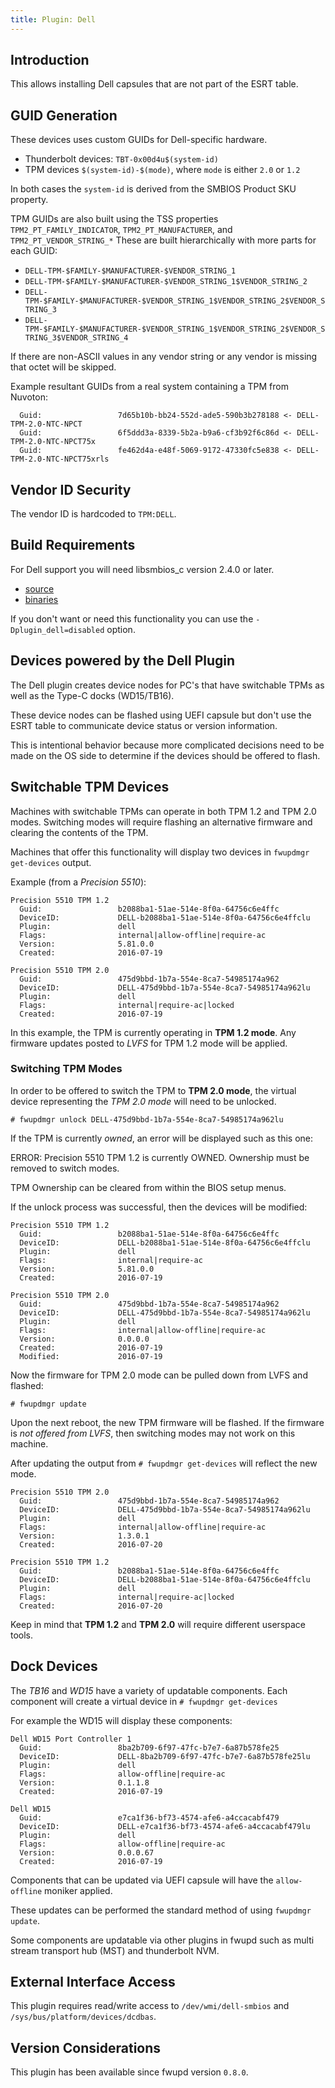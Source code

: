 ```yaml
---
title: Plugin: Dell
---
```


## Introduction

This allows installing Dell capsules that are not part of the ESRT table.

## GUID Generation

These devices uses custom GUIDs for Dell-specific hardware.

* Thunderbolt devices: `TBT-0x00d4u$(system-id)`
* TPM devices `$(system-id)-$(mode)`, where `mode` is either `2.0` or `1.2`

In both cases the `system-id` is derived from the SMBIOS Product SKU property.

TPM GUIDs are also built using the TSS properties
`TPM2_PT_FAMILY_INDICATOR`, `TPM2_PT_MANUFACTURER`, and `TPM2_PT_VENDOR_STRING_*`
These are built hierarchically with more parts for each GUID:

* `DELL-TPM-$FAMILY-$MANUFACTURER-$VENDOR_STRING_1`
* `DELL-TPM-$FAMILY-$MANUFACTURER-$VENDOR_STRING_1$VENDOR_STRING_2`
* `DELL-TPM-$FAMILY-$MANUFACTURER-$VENDOR_STRING_1$VENDOR_STRING_2$VENDOR_STRING_3`
* `DELL-TPM-$FAMILY-$MANUFACTURER-$VENDOR_STRING_1$VENDOR_STRING_2$VENDOR_STRING_3$VENDOR_STRING_4`

If there are non-ASCII values in any vendor string or any vendor is missing that octet will be skipped.

Example resultant GUIDs from a real system containing a TPM from Nuvoton:

```text
  Guid:                 7d65b10b-bb24-552d-ade5-590b3b278188 <- DELL-TPM-2.0-NTC-NPCT
  Guid:                 6f5ddd3a-8339-5b2a-b9a6-cf3b92f6c86d <- DELL-TPM-2.0-NTC-NPCT75x
  Guid:                 fe462d4a-e48f-5069-9172-47330fc5e838 <- DELL-TPM-2.0-NTC-NPCT75xrls
```

## Vendor ID Security

The vendor ID is hardcoded to `TPM:DELL`.

## Build Requirements

For Dell support you will need libsmbios_c version 2.4.0 or later.

* [source](https://github.com/dell/libsmbios)
* [binaries](https://github.com/dell/libsmbios/releases)

If you don't want or need this functionality you can use the
`-Dplugin_dell=disabled` option.

## Devices powered by the Dell Plugin

The Dell plugin creates device nodes for PC's that have switchable TPMs as
well as the Type-C docks (WD15/TB16).

These device nodes can be flashed using UEFI capsule but don't
use the ESRT table to communicate device status or version information.

This is intentional behavior because more complicated decisions need to be made
on the OS side to determine if the devices should be offered to flash.

## Switchable TPM Devices

Machines with switchable TPMs can operate in both TPM 1.2 and TPM 2.0 modes.
Switching modes will require flashing an alternative firmware and clearing the
contents of the TPM.

Machines that offer this functionality will display two devices in
`fwupdmgr get-devices` output.

Example (from a *Precision 5510*):

```text
Precision 5510 TPM 1.2
  Guid:                 b2088ba1-51ae-514e-8f0a-64756c6e4ffc
  DeviceID:             DELL-b2088ba1-51ae-514e-8f0a-64756c6e4ffclu
  Plugin:               dell
  Flags:                internal|allow-offline|require-ac
  Version:              5.81.0.0
  Created:              2016-07-19

Precision 5510 TPM 2.0
  Guid:                 475d9bbd-1b7a-554e-8ca7-54985174a962
  DeviceID:             DELL-475d9bbd-1b7a-554e-8ca7-54985174a962lu
  Plugin:               dell
  Flags:                internal|require-ac|locked
  Created:              2016-07-19
```

In this example, the TPM is currently operating in **TPM 1.2 mode**.  Any
firmware updates posted to *LVFS* for TPM 1.2 mode will be applied.

### Switching TPM Modes

In order to be offered to switch the TPM to **TPM 2.0 mode**, the virtual device
representing the *TPM 2.0 mode* will need to be unlocked.

```# fwupdmgr unlock DELL-475d9bbd-1b7a-554e-8ca7-54985174a962lu```

If the TPM is currently *owned*, an error will be displayed such as this one:

 ERROR: Precision 5510 TPM 1.2 is currently OWNED. Ownership must be removed to switch modes.

TPM Ownership can be cleared from within the BIOS setup menus.

If the unlock process was successful, then the devices will be modified:

```text
Precision 5510 TPM 1.2
  Guid:                 b2088ba1-51ae-514e-8f0a-64756c6e4ffc
  DeviceID:             DELL-b2088ba1-51ae-514e-8f0a-64756c6e4ffclu
  Plugin:               dell
  Flags:                internal|require-ac
  Version:              5.81.0.0
  Created:              2016-07-19

Precision 5510 TPM 2.0
  Guid:                 475d9bbd-1b7a-554e-8ca7-54985174a962
  DeviceID:             DELL-475d9bbd-1b7a-554e-8ca7-54985174a962lu
  Plugin:               dell
  Flags:                internal|allow-offline|require-ac
  Version:              0.0.0.0
  Created:              2016-07-19
  Modified:             2016-07-19
```

Now the firmware for TPM 2.0 mode can be pulled down from LVFS and flashed:

```shell
# fwupdmgr update
```

Upon the next reboot, the new TPM firmware will be flashed.  If the firmware is
*not offered from LVFS*, then switching modes may not work on this machine.

After updating the output from ```# fwupdmgr get-devices```  will reflect the
new mode.

```text
Precision 5510 TPM 2.0
  Guid:                 475d9bbd-1b7a-554e-8ca7-54985174a962
  DeviceID:             DELL-475d9bbd-1b7a-554e-8ca7-54985174a962lu
  Plugin:               dell
  Flags:                internal|allow-offline|require-ac
  Version:              1.3.0.1
  Created:              2016-07-20

Precision 5510 TPM 1.2
  Guid:                 b2088ba1-51ae-514e-8f0a-64756c6e4ffc
  DeviceID:             DELL-b2088ba1-51ae-514e-8f0a-64756c6e4ffclu
  Plugin:               dell
  Flags:                internal|require-ac|locked
  Created:              2016-07-20
```

Keep in mind that **TPM 1.2** and **TPM 2.0** will require different userspace
tools.

## Dock Devices

The *TB16* and *WD15* have a variety of updatable components.  Each component
will create a virtual device in ```# fwupdmgr get-devices```

For example the WD15 will display these components:

```text
Dell WD15 Port Controller 1
  Guid:                 8ba2b709-6f97-47fc-b7e7-6a87b578fe25
  DeviceID:             DELL-8ba2b709-6f97-47fc-b7e7-6a87b578fe25lu
  Plugin:               dell
  Flags:                allow-offline|require-ac
  Version:              0.1.1.8
  Created:              2016-07-19

Dell WD15
  Guid:                 e7ca1f36-bf73-4574-afe6-a4ccacabf479
  DeviceID:             DELL-e7ca1f36-bf73-4574-afe6-a4ccacabf479lu
  Plugin:               dell
  Flags:                allow-offline|require-ac
  Version:              0.0.0.67
  Created:              2016-07-19
```

Components that can be updated via UEFI capsule will have the `allow-offline` moniker applied.

These updates can be performed the standard method of using `fwupdmgr update`.

Some components are updatable via other plugins in fwupd such as multi stream
transport hub (MST) and thunderbolt NVM.

## External Interface Access

This plugin requires read/write access to `/dev/wmi/dell-smbios` and `/sys/bus/platform/devices/dcdbas`.

## Version Considerations

This plugin has been available since fwupd version `0.8.0`.
